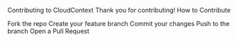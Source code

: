 
Contributing to CloudContext
Thank you for contributing!
How to Contribute

Fork the repo
Create your feature branch
Commit your changes
Push to the branch
Open a Pull Request
